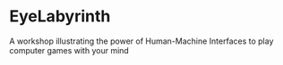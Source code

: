 # EyeLabyrinth
A workshop illustrating the power of Human-Machine Interfaces to play computer games with your mind

